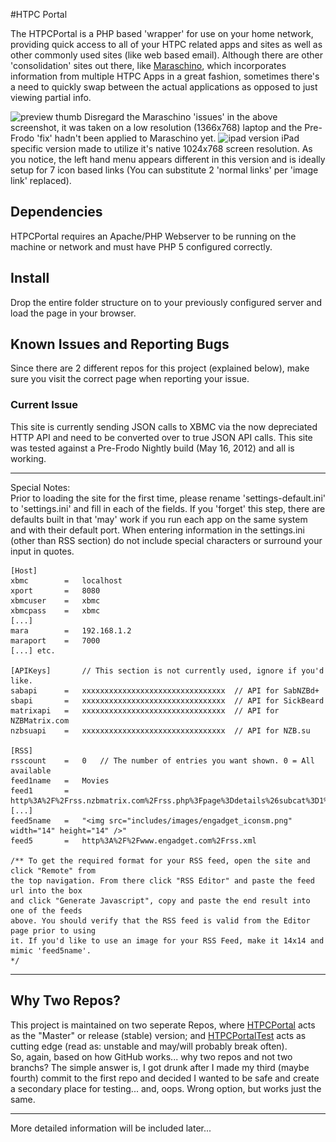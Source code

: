 #HTPC Portal

The HTPCPortal is a PHP based 'wrapper' for use on your home network, providing quick access to all of your HTPC related apps and sites as well as other commonly used sites (like web based email). Although there are other 'consolidation' sites out there, like [Maraschino](http://maraschinoproject.com), which incorporates information from multiple HTPC Apps in a great fashion, sometimes there's a need to quickly swap between the actual applications as opposed to just viewing partial info.

![preview thumb](http://goo.gl/EfKk4)
Disregard the Maraschino 'issues' in the above screenshot, it was taken on a low resolution (1366x768) laptop and the Pre-Frodo 'fix' hadn't been applied to Maraschino yet.
![ipad version](http://goo.gl/N33Fm)
iPad specific version made to utilize it's native 1024x768 screen resolution. As you notice, the left hand menu appears different in this version and is ideally setup for 7 icon based links (You can substitute 2 'normal links' per 'image link' replaced).

## Dependencies
HTPCPortal requires an Apache/PHP Webserver to be running on the machine or network and must have PHP 5 configured correctly.

## Install
Drop the entire folder structure on to your previously configured server and load the page in your browser.

## Known Issues and Reporting Bugs
Since there are 2 different repos for this project (explained below), make sure you visit the correct page when reporting your issue.

### Current Issue
This site is currently sending JSON calls to XBMC via the now depreciated HTTP API and need to be converted over to true JSON API calls. This site was tested against a Pre-Frodo Nightly build (May 16, 2012) and all is working.

-----------------------------------------------------------------------------------------------------------------------------------------------------------------
Special Notes:<br />
	Prior to loading the site for the first time, please rename 'settings-default.ini' to 'settings.ini' and fill in each of the fields. If you 'forget' this step, there are defaults built in that 'may' work if you run each app on the same system and with their default port. When entering information in the settings.ini (other than RSS section) do not include special characters or surround your input in quotes.

	[Host]
	xbmc		=	localhost
	xport		=	8080
	xbmcuser	=	xbmc
	xbmcpass	=	xbmc
	[...]
	mara		=	192.168.1.2
	maraport	=	7000
	[...] etc.
	
	[APIKeys]		// This section is not currently used, ignore if you'd like.
	sabapi		=	xxxxxxxxxxxxxxxxxxxxxxxxxxxxxxxx  // API for SabNZBd+
	sbapi		=	xxxxxxxxxxxxxxxxxxxxxxxxxxxxxxxx  // API for SickBeard
	matrixapi	=	xxxxxxxxxxxxxxxxxxxxxxxxxxxxxxxx  // API for NZBMatrix.com
	nzbsuapi	=	xxxxxxxxxxxxxxxxxxxxxxxxxxxxxxxx  // API for NZB.su
	
	[RSS]
	rsscount	=	0	// The number of entries you want shown. 0 = All available
	feed1name	=	Movies
	feed1		=	http%3A%2F%2Frss.nzbmatrix.com%2Frss.php%3Fpage%3Ddetails%26subcat%3D1%26english%3D1
	[...]
	feed5name	=	"<img src="includes/images/engadget_iconsm.png" width="14" height="14" />"
	feed5		=	http%3A%2F%2Fwww.engadget.com%2Frss.xml

	/** To get the required format for your RSS feed, open the site and click "Remote" from
	the top navigation. From there click "RSS Editor" and paste the feed url into the box
	and click "Generate Javascript", copy and paste the end result into one of the feeds
	above. You should verify that the RSS feed is valid from the Editor page prior to using
	it. If you'd like to use an image for your RSS Feed, make it 14x14 and mimic 'feed5name'.
	*/

-----------------------------------------------------------------------------------------------------------------------------------------------------------------
## Why Two Repos?
This project is maintained on two seperate Repos, where [HTPCPortal](https://github.com/Archigos/HTPCPortal) acts as the "Master" or release (stable) version; and [HTPCPortalTest](https://github.com/Archigos/HTPCPortalTest) acts as cutting edge (read as: unstable and may/will probably break often).<br />
So, again, based on how GitHub works... why two repos and not two branchs? The simple answer is, I got drunk after I made my third (maybe fourth) commit to the first repo and decided I wanted to be safe and create a secondary place for testing... and, oops. Wrong option, but works just the same.

-----------------------------------------------------------------------------------------------------------------------------------------------------------------
More detailed information will be included later...